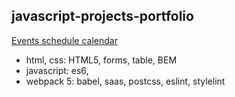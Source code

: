 ## javascript-projects-portfolio

[Events schedule calendar](https://zion86.github.io/javascript-projects-portfolio/events-calendar/dist/index.html)
- html, css: HTML5, forms, table, BEM
- javascript: es6, 
- webpack 5: babel, saas, postcss, eslint, stylelint
